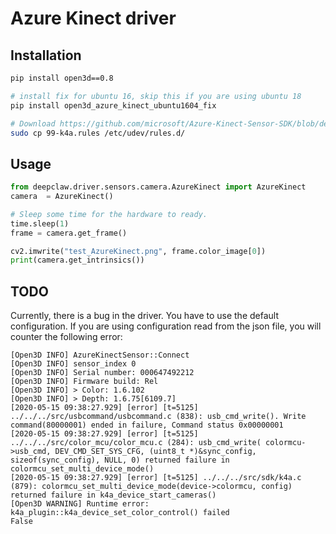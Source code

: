 # Azure Kinect driver

## Installation

```bash
pip install open3d==0.8

# install fix for ubuntu 16, skip this if you are using ubuntu 18
pip install open3d_azure_kinect_ubuntu1604_fix

# Download https://github.com/microsoft/Azure-Kinect-Sensor-SDK/blob/develop/scripts/99-k4a.rules
sudo cp 99-k4a.rules /etc/udev/rules.d/
```

## Usage
```python
from deepclaw.driver.sensors.camera.AzureKinect import AzureKinect
camera  = AzureKinect()

# Sleep some time for the hardware to ready.
time.sleep(1)
frame = camera.get_frame()

cv2.imwrite("test_AzureKinect.png", frame.color_image[0])
print(camera.get_intrinsics())
```

## TODO
Currently, there is a bug in the driver. You have to use the default configuration. If you are using configuration read from the json file, you will counter the following error:
```
[Open3D INFO] AzureKinectSensor::Connect
[Open3D INFO] sensor_index 0
[Open3D INFO] Serial number: 000647492212
[Open3D INFO] Firmware build: Rel
[Open3D INFO] > Color: 1.6.102
[Open3D INFO] > Depth: 1.6.75[6109.7]
[2020-05-15 09:38:27.929] [error] [t=5125] ../../../src/usbcommand/usbcommand.c (838): usb_cmd_write(). Write command(80000001) ended in failure, Command status 0x00000001
[2020-05-15 09:38:27.929] [error] [t=5125] ../../../src/color_mcu/color_mcu.c (284): usb_cmd_write( colormcu->usb_cmd, DEV_CMD_SET_SYS_CFG, (uint8_t *)&sync_config, sizeof(sync_config), NULL, 0) returned failure in colormcu_set_multi_device_mode()
[2020-05-15 09:38:27.929] [error] [t=5125] ../../../src/sdk/k4a.c (879): colormcu_set_multi_device_mode(device->colormcu, config) returned failure in k4a_device_start_cameras()
[Open3D WARNING] Runtime error: k4a_plugin::k4a_device_set_color_control() failed
False
```